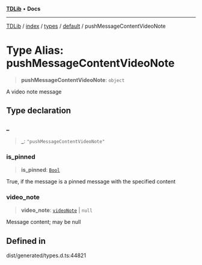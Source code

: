 [**TDLib**](../../../../../../README.md) • **Docs**

***

[TDLib](../../../../../../modules.md) / [index](../../../../../README.md) / [types](../../../README.md) / [default](../README.md) / pushMessageContentVideoNote

# Type Alias: pushMessageContentVideoNote

> **pushMessageContentVideoNote**: `object`

A video note message

## Type declaration

### \_

> **\_**: `"pushMessageContentVideoNote"`

### is\_pinned

> **is\_pinned**: [`Bool`](Bool.md)

True, if the message is a pinned message with the specified content

### video\_note

> **video\_note**: [`videoNote`](videoNote-1.md) \| `null`

Message content; may be null

## Defined in

dist/generated/types.d.ts:44821
